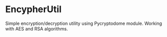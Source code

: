 # EncypherUtil
Simple encryption/decryption utility using Pycryptodome module. Working with AES and RSA algorithms.

